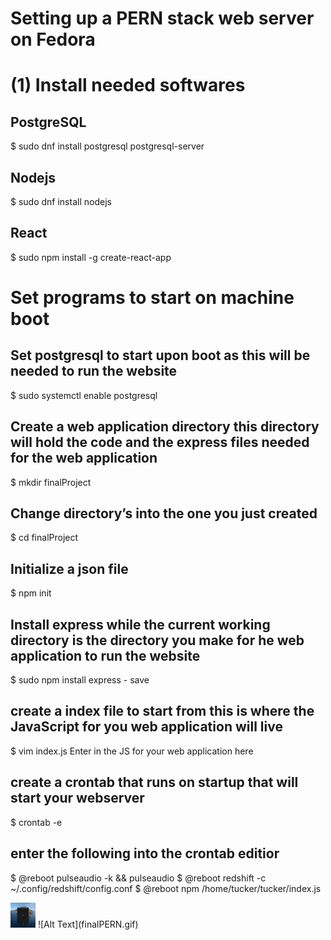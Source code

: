 
# Setting up a PERN stack web server on Fedora

# (1) Install needed softwares

## PostgreSQL
$ sudo dnf install postgresql postgresql-server

## Nodejs
$ sudo dnf install nodejs

## React
$ sudo npm install -g create-react-app

# Set programs to start on machine boot

## Set postgresql to start upon boot as this will be needed to run the website
$ sudo systemctl enable postgresql


## Create a web application directory this directory will hold the code and the express files needed for the web application
$ mkdir finalProject

## Change directory’s into the one you just created
$ cd finalProject

## Initialize a json file
$ npm init

## Install express while the current working directory is the directory you make for he web application to run the website
$ sudo npm install express - save

## create a index file to start from this is where the JavaScript for you web application will live
$ vim index.js
Enter in the JS for your web application here


## create a crontab that runs on startup that will start your webserver
$ crontab -e

## enter the following into the crontab editior
$ @reboot pulseaudio -k && pulseaudio 
$ @reboot redshift -c ~/.config/redshift/config.conf
$ @reboot npm /home/tucker/tucker/index.js

<img src="finalPERN.gif" width="40" height="40" />
![Alt Text](finalPERN.gif)